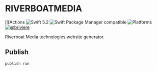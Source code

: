 # RIVERBOATMEDIA

[![Actions 
![Swift 5.2](https://img.shields.io/badge/Swift-5.1-orange.svg)
![Swift Package Manager compatible](https://img.shields.io/badge/swiftpm-compatible-brightgreen.svg)
![Platforms](https://img.shields.io/badge/platforms-mac+linux-brightgreen.svg)
[![@briviere](https://img.shields.io/badge/twitter-@briviere-blue.svg)](https://twitter.com/briviere)

Riverboat Media technologies website generator.

## Publish

```
publish run
```
